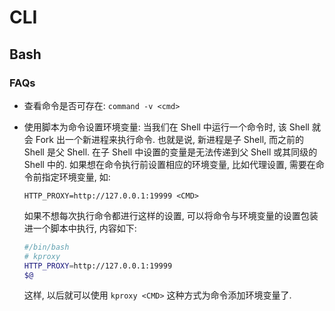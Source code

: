 # CLI
## Bash
### FAQs
* 查看命令是否可存在: `command -v <cmd>`
* 使用脚本为命令设置环境变量:
    当我们在 Shell 中运行一个命令时, 该 Shell 就会 Fork 出一个新进程来执行命令. 也就是说, 新进程是子 Shell, 而之前的 Shell 是父 Shell. 在子 Shell 中设置的变量是无法传递到父 Shell 或其同级的 Shell 中的.
    如果想在命令执行前设置相应的环境变量, 比如代理设置, 需要在命令前指定环境变量, 如:
    ```shell
    HTTP_PROXY=http://127.0.0.1:19999 <CMD>
    ```
    如果不想每次执行命令都进行这样的设置, 可以将命令与环境变量的设置包装进一个脚本中执行, 内容如下:
    
    ```bash
    #/bin/bash
    # kproxy
    HTTP_PROXY=http://127.0.0.1:19999 
    $@  
    ```
    这样, 以后就可以使用 `kproxy <CMD>` 这种方式为命令添加环境变量了.